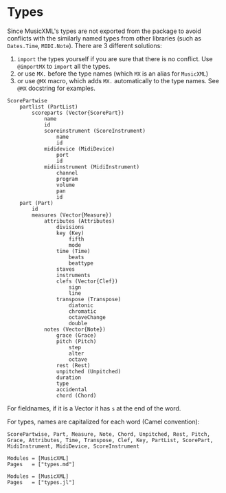 # Types

Since MusicXML's types are not exported from the package to avoid conflicts with the similarly named types from other libraries (such as `Dates.Time`, `MIDI.Note`). There are 3 different solutions:
1) `import` the types yourself if you are sure that there is no conflict. Use `@importMX` to `import` all the types.
2) or use `MX.` before the type names (which `MX` is an alias for `MusicXML`)
3) or use `@MX` macro, which adds `MX.` automatically to the type names. See `@MX` docstring for examples.

```
ScorePartwise
	partlist (PartList)
		scoreparts (Vector{ScorePart})
			name
			id
			scoreinstrument (ScoreInstrument)
				name
				id
			mididevice (MidiDevice)
				port
				id
			midiinstrument (MidiInstrument)
				channel
				program
				volume
				pan
				id
	part (Part)
		id
		measures (Vector{Measure})
			attributes (Attributes)
				divisions
				key (Key)
					fifth
					mode
				time (Time)
					beats
					beattype
				staves
				instruments
				clefs (Vector{Clef})
					sign
					line
				transpose (Transpose)
					diatonic
					chromatic
					octaveChange
					double
			notes (Vector{Note})
				grace (Grace)
				pitch (Pitch)
					step
					alter
					octave
				rest (Rest)
				unpitched (Unpitched)
				duration
				type
				accidental
				chord (Chord)
```

For fieldnames, if it is a Vector it has `s` at the end of the word.

For types, names are capitalized for each word (Camel convention):
```
ScorePartwise, Part, Measure, Note, Chord, Unpitched, Rest, Pitch, Grace, Attributes, Time, Transpose, Clef, Key, PartList, ScorePart, MidiInstrument, MidiDevice, ScoreInstrument
```

```@index
Modules = [MusicXML]
Pages   = ["types.md"]
```

```@autodocs
Modules = [MusicXML]
Pages   = ["types.jl"]
```
